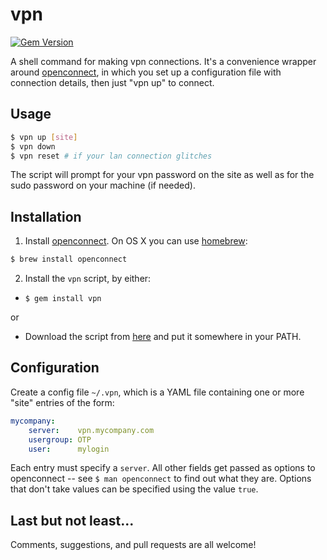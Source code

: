 # vpn
[![Gem Version](https://badge.fury.io/rb/vpn.png)](http://badge.fury.io/rb/vpn)

A shell command for making vpn connections.  It's a convenience wrapper around [openconnect](http://www.infradead.org/openconnect/), in which you set up a configuration file with connection details, then just "vpn up" to connect.

## Usage

```sh
$ vpn up [site]
$ vpn down
$ vpn reset # if your lan connection glitches
```

The script will prompt for your vpn password on the site as well as for the sudo password on your machine (if needed).

## Installation

1. Install [openconnect](http://www.infradead.org/openconnect/).  On OS X you can use [homebrew](http://brew.sh):

  ```sh
  $ brew install openconnect
  ```

2. Install the `vpn` script, by either:

  * `$ gem install vpn`
  
  or
  
  * Download the script from [here](https://raw.githubusercontent.com/ronen/vpn/master/bin/vpn) and put it somewhere in your PATH.
  
## Configuration

Create a config file `~/.vpn`, which is a YAML file containing one or more "site" entries of the form:

```yaml
mycompany:
    server:    vpn.mycompany.com
    usergroup: OTP
    user:      mylogin
```

Each entry must specify a `server`. All other fields get passed as options to openconnect -- see `$ man openconnect` to find out what they are.  Options that don't take values can be specified using the value `true`.

## Last but not least...

Comments, suggestions, and pull requests are all welcome!






